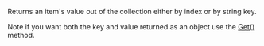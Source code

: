 ﻿Returns an item's value out of the collection either by index or by string key.Note if you want both the key and value returned as an object use the [Get()](vfps://Topic/_3I010HPC5) method.